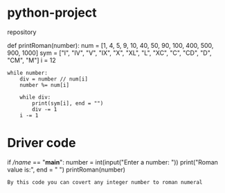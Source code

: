 # python-project
repository


def printRoman(number):
    num = [1, 4, 5, 9, 10, 40, 50, 90,
        100, 400, 500, 900, 1000]
    sym = ["I", "IV", "V", "IX", "X", "XL",
        "L", "XC", "C", "CD", "D", "CM", "M"]
    i = 12
      
    while number:
        div = number // num[i]
        number %= num[i]
  
        while div:
            print(sym[i], end = "")
            div -= 1
        i -= 1
  
# Driver code
if _/_name__ == "__main__":
    number = int(input("Enter a number: "))
    print("Roman value is:", end = " ")
    printRoman(number)
    
    
    By this code you can covert any integer number to roman numeral
    
